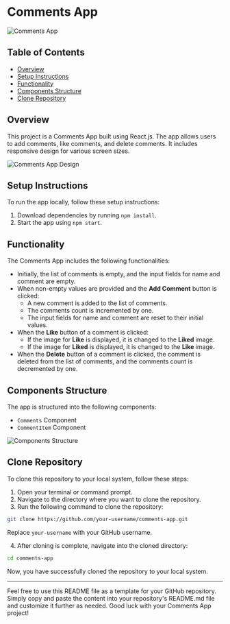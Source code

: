 
# Comments App

![Comments App](https://assets.ccbp.in/frontend/content/react-js/comments-app-output-v0.gif)

## Table of Contents
- [Overview](#overview)
- [Setup Instructions](#setup-instructions)
- [Functionality](#functionality)
- [Components Structure](#components-structure)
- [Clone Repository](#clone-repository)

## Overview

This project is a Comments App built using React.js. The app allows users to add comments, like comments, and delete comments. It includes responsive design for various screen sizes.

![Comments App Design](https://assets.ccbp.in/frontend/content/react-js/comments-app-lg-output-v0.png)

## Setup Instructions

To run the app locally, follow these setup instructions:

1. Download dependencies by running `npm install`.
2. Start the app using `npm start`.

## Functionality

The Comments App includes the following functionalities:

- Initially, the list of comments is empty, and the input fields for name and comment are empty.
- When non-empty values are provided and the **Add Comment** button is clicked:
  - A new comment is added to the list of comments.
  - The comments count is incremented by one.
  - The input fields for name and comment are reset to their initial values.
- When the **Like** button of a comment is clicked:
  - If the image for **Like** is displayed, it is changed to the **Liked** image.
  - If the image for **Liked** is displayed, it is changed to the **Like** image.
- When the **Delete** button of a comment is clicked, the comment is deleted from the list of comments, and the comments count is decremented by one.

## Components Structure

The app is structured into the following components:

- `Comments` Component
- `CommentItem` Component

![Components Structure](https://assets.ccbp.in/frontend/content/react-js/comments-app-component-breakdown-structure-v0.png)


## Clone Repository

To clone this repository to your local system, follow these steps:

1. Open your terminal or command prompt.
2. Navigate to the directory where you want to clone the repository.
3. Run the following command to clone the repository:

```bash
git clone https://github.com/your-username/comments-app.git
```

Replace `your-username` with your GitHub username.

4. After cloning is complete, navigate into the cloned directory:

```bash
cd comments-app
```

Now, you have successfully cloned the repository to your local system.

---

Feel free to use this README file as a template for your GitHub repository. Simply copy and paste the content into your repository's README.md file and customize it further as needed. Good luck with your Comments App project!
